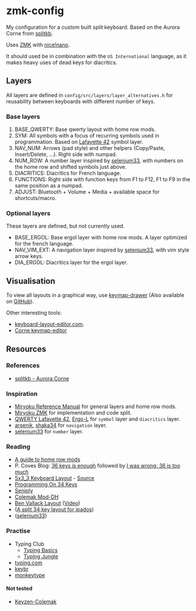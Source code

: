 zmk-config
==========

My configuration for a custom built split keyboard.
Based on the Aurora Corne from [splitkb](https://splitkb.com).

Uses [ZMK](https://zmk.dev/) with [nice!nano](https://nicekeyboards.com/nice-nano).

It should used be in combination with the `US International` language, as it makes heavy uses of dead keys for diacritics.

## Layers

All layers are defined in `config/src/layers/layer_alternatives.h` for reusability between keyboards with different number of keys.

### Base layers

1. BASE_QWERTY: Base qwerty layout with home row mods.
2. SYM: All symbols with a focus of recurring symbols used in programmation. Based on [Lafayette 42](https://qwerty-lafayette.org/42) symbol layer.
3. NAV_NUM: Arrows (pad style) and other helpers (Copy/Paste, Insert/Delete, ...). Right side with numpad.
4. NUM_ROW: A number layer inspired by [selenium33](https://github.com/OneDeadKey/arsenik/tree/main/mods/selenium33#numrow--numpad), with numbers on the home row and shifted symbols just above.
5. DIACRITICS: Diacritics for French language.
6. FUNCTIONS: Right side with function keys from F1 to F12, F1 to F9 in the same position as a numpad.
7. ADJUST: Bluetooth + Volume + Media + available space for shortcuts/macro.

### Optional layers

These layers are defined, but not currently used.

* BASE_ERGOL: Base ergol layer with home row mods. A layer optimized for the french language.
* NAV_VIM_EXT: A navigation layer inspired by [selenium33](https://github.com/OneDeadKey/arsenik/tree/main/mods/selenium33#extended-navigation), with vim style arrow keys.
* DIA_ERGOL: Diacritics layer for the ergol layer.

## Visualisation

To view all layouts in a graphical way, use [keymap-drawer](https://keymap-drawer.streamlit.app/) (Also available on [GitHub](https://github.com/caksoylar/keymap-drawer)).

Other interesting tools:
* [keyboard-layout-editor.com](http://www.keyboard-layout-editor.com/#/).
* [Corne keymap-editor](https://nickcoutsos.github.io/keymap-editor/)

## Resources

### References

- [splitkb - Aurora Corne](https://github.com/splitkb/aurora/tree/master/Aurora%20Corne)

### Inspiration

- [Miryoku Reference Manual](https://github.com/manna-harbour/miryoku/tree/master/docs/reference) for general layers and home row mods.
- [Miryoku ZMK](https://github.com/manna-harbour/miryoku_zmk) for implementation and code split.
- [QWERTY Lafayette 42](https://qwerty-lafayette.org/42), [Ergo-L](https://ergol.org/) for `symbol` layer and `diacritics` layer.
- [arsenik](https://github.com/OneDeadKey/arsenik), [shaka34](https://github.com/lobre/shaka34) for `navigation` layer.
- [selenium33](https://github.com/OneDeadKey/arsenik/tree/main/mods/selenium33) for `number` layer.

### Reading

- [A guide to home row mods](https://precondition.github.io/home-row-mods#putting-home-row-mods-on-almost-all-layers)
- P. Coves Blog:
[36 keys is enough](https://pcoves.gitlab.io/en/blog/keyboard-36-keys/) followed by
[I was wrong: 36 is too much](https://pcoves.gitlab.io/en/blog/i-was-wrong-36-keys-is-way-too-much/)
- [5x3_3 Keyboard Layout](https://evantravers.com/articles/2023/05/27/5x3-3-keyboard-layout/#fn1) - [Source](https://github.com/evantravers/zmk-config/blob/master/config/corneish_zen.keymap)
- [Programming On 34 Keys](https://peppe.rs/posts/programming_on_34_keys/)
- [Seniply](https://stevep99.github.io/seniply/)
- [Colemak Mod-DH](https://colemakmods.github.io/mod-dh/)
- [Ben Vallack Layout](https://github.com/benvallack/zmk-config/blob/84ae125986b18e1e6dfb1f2a6a15777429f29520/config/cradio.keymap) ([Video](https://www.youtube.com/watch?v=8wZ8FRwOzhU))
- ([A split 34 key layout for ipados](https://mattgemmell.scot/a-split-34-key-layout-for-ipados/))
- ([selenium33](https://github.com/OneDeadKey/arsenik/tree/main/mods/selenium33))

### Practise

- Typing Club
  - [Typing Basics](https://www.typingclub.com/sportal/program-1.game)
  - [Typing Jungle](https://www.typingclub.com/sportal/program-3.game)
- [typing.com](https://www.typing.com/student/lessons)
- [keybr](https://www.keybr.com)
- [monkeytype](https://monkeytype.com/)

#### Not tested

- [Keyzen-Colemak](http://first20hours.github.io/keyzen-colemak/)
